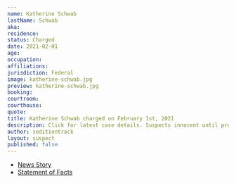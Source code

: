 ```yaml
---
name: Katherine Schwab
lastName: Schwab
aka:
residence:
status: Charged
date: 2021-02-01
age:
occupation:
affiliations:
jurisdiction: Federal
image: katherine-schwab.jpg
preview: katherine-schwab.jpg
booking:
courtroom:
courthouse:
quote:
title: Katherine Schwab charged on February 1st, 2021
description: Click for latest case details. Suspects innocent until proven guilty.
author: seditiontrack
layout: suspect
published: false
---
```

- [News Story]()
- [Statement of Facts](/usao-dc/case-multi-defendant/file/1364681/download)
